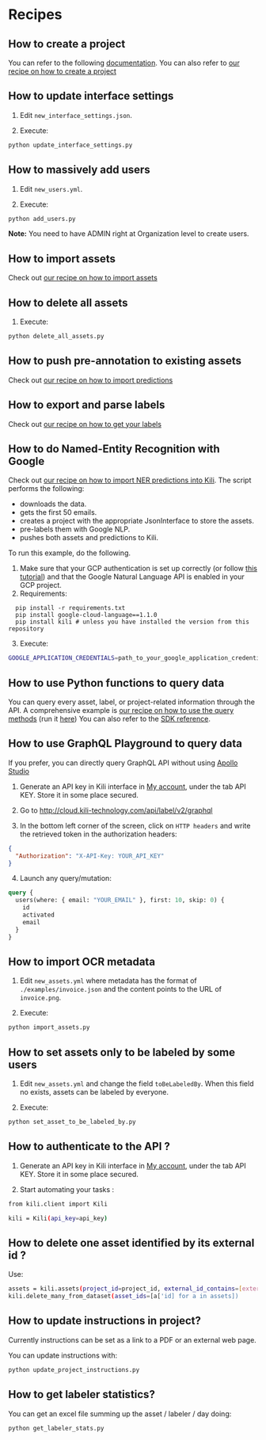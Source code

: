 # Recipes

## How to create a project

You can refer to the following [documentation](https://docs.kili-technology.com/docs/creating-a-new-project).
You can also refer to [our recipe on how to create a project](https://docs.kili-technology.com/recipes/creating-a-project)

## How to update interface settings

1. Edit `new_interface_settings.json`.

2. Execute:

```bash
python update_interface_settings.py
```

## How to massively add users

1. Edit `new_users.yml`.

2. Execute:

```bash
python add_users.py
```

**Note:** You need to have ADMIN right at Organization level to create users.

## How to import assets

Check out [our recipe on how to import assets](https://docs.kili-technology.com/recipes/importing-data)

## How to delete all assets

1. Execute:

```bash
python delete_all_assets.py
```

## How to push pre-annotation to existing assets

Check out [our recipe on how to import predictions](https://docs.kili-technology.com/recipes/importing-labels-and-predictions)

## How to export and parse labels

Check out [our recipe on how to get your labels](https://docs.kili-technology.com/recipes/exporting-assets-and-labels)

## How to do Named-Entity Recognition with Google

Check out [our recipe on how to import NER predictions into Kili](google_ner_pre_labeling.py). The script performs the following:

- downloads the data.
- gets the first 50 emails.
- creates a project with the appropriate JsonInterface to store the assets.
- pre-labels them with Google NLP.
- pushes both assets and predictions to Kili.

To run this example, do the following.

1. Make sure that your GCP authentication is set up correctly (or follow [this tutorial](https://cloud.google.com/natural-language/docs/reference/libraries)) and that the Google Natural Language API is enabled in your GCP project.
2. Requirements:

```
  pip install -r requirements.txt
  pip install google-cloud-language==1.1.0
  pip install kili # unless you have installed the version from this repository
```

3. Execute:

```bash
GOOGLE_APPLICATION_CREDENTIALS=path_to_your_google_application_credentials_file python main.py
```

## How to use Python functions to query data

You can query every asset, label, or project-related information through the API.
A comprehensive example is [our recipe on how to use the query methods](https://github.com/kili-technology/kili-python-sdk/blob/master/recipes/query_methods.ipynb) (run it [here](https://colab.research.google.com/github/kili-technology/kili-python-sdk/blob/master/recipes/query_methods.ipynb))
You can also refer to the [SDK reference](https://python-sdk-docs.kili-technology.com/).

## How to use GraphQL Playground to query data

If you prefer, you can directly query GraphQL API without using [Apollo Studio](http://cloud.kili-technology.com/api/label/v2/graphql)

1. Generate an API key in Kili interface in [My account](https://cloud.kili-technology.com/label/my-account), under the tab API KEY. Store it in some place secured.

2. Go to http://cloud.kili-technology.com/api/label/v2/graphql

3. In the bottom left corner of the screen, click on `HTTP headers` and write
   the retrieved token in the authorization headers:

```json
{
  "Authorization": "X-API-Key: YOUR_API_KEY"
}
```

4. Launch any query/mutation:

```graphql
query {
  users(where: { email: "YOUR_EMAIL" }, first: 10, skip: 0) {
    id
    activated
    email
  }
}
```

## How to import OCR metadata

1. Edit `new_assets.yml` where metadata has the format of `./examples/invoice.json` and the content points to the URL of `invoice.png`.

2. Execute:

```bash
python import_assets.py
```

## How to set assets only to be labeled by some users

1. Edit `new_assets.yml` and change the field `toBeLabeledBy`. When this field no exists, assets can be labeled by everyone.

2. Execute:

```bash
python set_asset_to_be_labeled_by.py
```

## How to authenticate to the API ?

1. Generate an API key in Kili interface in [My account](https://cloud.kili-technology.com/label/my-account), under the tab API KEY. Store it in some place secured.

2. Start automating your tasks :

```bash
from kili.client import Kili

kili = Kili(api_key=api_key)
```

## How to delete one asset identified by its external id ?

Use:

```bash
assets = kili.assets(project_id=project_id, external_id_contains=[external_id])
kili.delete_many_from_dataset(asset_ids=[a['id] for a in assets])
```

## How to update instructions in project?

Currently instructions can be set as a link to a PDF or an external web page.

You can update instructions with:

```bash
python update_project_instructions.py
```

## How to get labeler statistics?

You can get an excel file summing up the asset / labeler / day doing:

```bash
python get_labeler_stats.py
```
